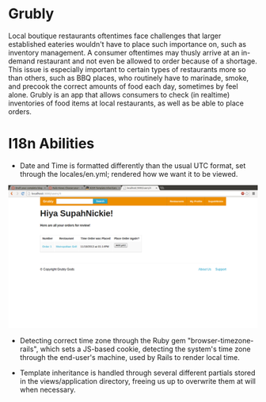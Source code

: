 Grubly
======

Local boutique restaurants oftentimes face challenges that larger established eateries wouldn't have to place such importance on, such as inventory management. A consumer oftentimes may thusly arrive at an in-demand restaurant and not even be allowed to order because of a shortage. This issue is especially important to certain types of restaurants more so than others, such as BBQ places, who routinely have to marinade, smoke, and precook the correct amounts of food each day, sometimes by feel alone. Grubly is an app that allows consumers to check (in realtime) inventories of food items at local restaurants, as well as be able to place orders.

I18n Abilities
==============

- Date and Time is formatted differently than the usual UTC format, set through the locales/en.yml; rendered how we want it to be viewed.

![Screencap](/public/images/screenshot2.png "Screencap of Rendered View")

- Detecting correct time zone through the Ruby gem "browser-timezone-rails", which sets a JS-based cookie, detecting the system's time zone through the end-user's machine, used by Rails to render local time.

- Template inheritance is handled through several different partials stored in the views/application directory, freeing us up to overwrite them at will when necessary.
